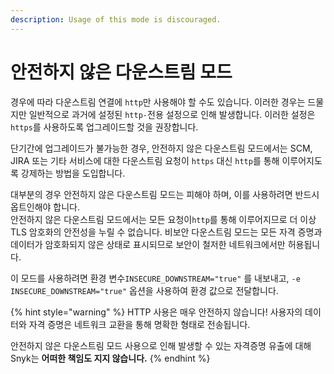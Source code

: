 ```yaml
---
description: Usage of this mode is discouraged.
---
```


# 안전하지 않은 다운스트림 모드

경우에 따라 다운스트림 연결에 `http`만 사용해야 할 수도 있습니다. 이러한 경우는 드물지만 일반적으로 과거에 설정된 `http-`전용 설정으로 인해 발생합니다. 이러한 설정은 `https`를 사용하도록 업그레이드할 것을 권장합니다.

단기간에 업그레이드가 불가능한 경우, 안전하지 않은 다운스트림 모드에서는 SCM, JIRA 또는 기타 서비스에 대한 다운스트림 요청이 `https` 대신 `http`를 통해 이루어지도록 강제하는 방법을 도입합니다.

대부분의 경우 안전하지 않은 다운스트림 모드는 피해야 하며, 이를 사용하려면 반드시 옵트인해야 합니다. \
안전하지 않은 다운스트림 모드에서는 모든 요청이`http`를 통해 이루어지므로 더 이상 TLS 암호화의 안전성을 누릴 수 없습니다. 비보안 다운스트림 모드는 모든 자격 증명과 데이터가 암호화되지 않은 상태로 표시되므로 보안이 철저한 네트워크에서만 허용됩니다.

이 모드를 사용하려면 환경 변수`INSECURE_DOWNSTREAM="true"` 를 내보내고, `-e INSECURE_DOWNSTREAM="true"` 옵션을 사용하여 환경 값으로 전달합니다.

{% hint style="warning" %}
HTTP 사용은 매우 안전하지 않습니다! 사용자의 데이터와 자격 증명은 네트워크 교환을 통해 명확한 형태로 전송됩니다.

안전하지 않은 다운스트림 모드 사용으로 인해 발생할 수 있는 자격증명 유출에 대해 Snyk는 **어떠한 책임도 지지 않습니다.**
{% endhint %}
